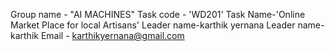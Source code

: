 Group name - "AI MACHINES" 
 Task code - 'WD201'
 Task Name-'Online Market Place for local Artisans'
 Leader name-karthik yernana
 Leader name-karthik
 Email - karthikyernana@gmail.com
